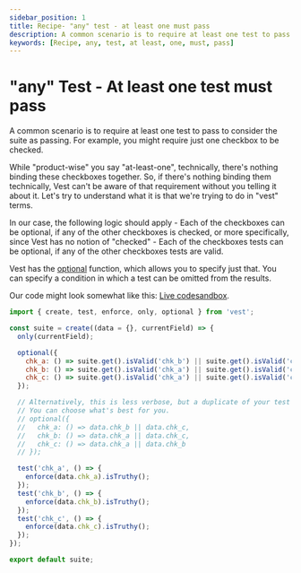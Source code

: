 ```yaml
---
sidebar_position: 1
title: Recipe- "any" test - at least one must pass
description: A common scenario is to require at least one test to pass to consider the suite as passing.
keywords: [Recipe, any, test, at least, one, must, pass]
---
```


# "any" Test - At least one test must pass

A common scenario is to require at least one test to pass to consider the suite as passing. For example, you might require just one checkbox to be checked.

While "product-wise" you say "at-least-one", technically, there's nothing binding these checkboxes together. So, if there's nothing binding them technically, Vest can't be aware of that requirement without you telling it about it. Let's try to understand what it is that we're trying to do in "vest" terms.

In our case, the following logic should apply - Each of the checkboxes can be optional, if any of the other checkboxes is checked, or more specifically, since Vest has no notion of "checked" - Each of the checkboxes tests can be optional, if any of the other checkboxes tests are valid.

Vest has the [optional](./../writing_your_suite/optional_fields.md) function, which allows you to specify just that. You can specify a condition in which a test can be omitted from the results.

Our code might look somewhat like this:
[Live codesandbox](https://codesandbox.io/s/vest-5-any-test-optional-w1bwvm).

```js
import { create, test, enforce, only, optional } from 'vest';

const suite = create((data = {}, currentField) => {
  only(currentField);

  optional({
    chk_a: () => suite.get().isValid('chk_b') || suite.get().isValid('chk_c'),
    chk_b: () => suite.get().isValid('chk_a') || suite.get().isValid('chk_c'),
    chk_c: () => suite.get().isValid('chk_a') || suite.get().isValid('chk_b'),
  });

  // Alternatively, this is less verbose, but a duplicate of your test logic.
  // You can choose what's best for you.
  // optional({
  //   chk_a: () => data.chk_b || data.chk_c,
  //   chk_b: () => data.chk_a || data.chk_c,
  //   chk_c: () => data.chk_a || data.chk_b
  // });

  test('chk_a', () => {
    enforce(data.chk_a).isTruthy();
  });
  test('chk_b', () => {
    enforce(data.chk_b).isTruthy();
  });
  test('chk_c', () => {
    enforce(data.chk_c).isTruthy();
  });
});

export default suite;
```
